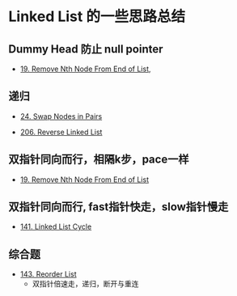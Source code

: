 # Linked List 的一些思路总结

## Dummy Head 防止 null pointer
* [19. Remove Nth Node From End of List](https://leetcode.com/problems/remove-nth-node-from-end-of-list/),

## 递归 
* [24. Swap Nodes in Pairs](https://leetcode.com/problems/swap-nodes-in-pairs/)

* [206. Reverse Linked List](https://leetcode.com/problems/reverse-linked-list/)

## 双指针同向而行，相隔k步，pace一样
* [19. Remove Nth Node From End of List](https://leetcode.com/problems/remove-nth-node-from-end-of-list/)

## 双指针同向而行, fast指针快走，slow指针慢走
* [141. Linked List Cycle](https://leetcode.com/problems/linked-list-cycle/)

## 综合题
* [143. Reorder List](https://leetcode.com/problems/reorder-list/)
    * 双指针倍速走，递归，断开与重连
